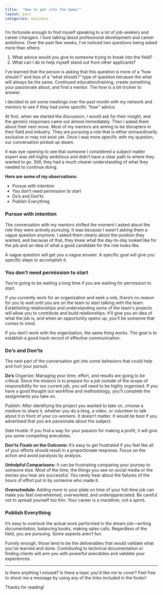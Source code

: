 ```yaml
---
title:  "How to get into the Game!"
layout: post
categories: business
---
```

I’m fortunate enough to find myself speaking to a lot of job-seekers and career changers. I love talking about professional development and career ambitions. Over the past few weeks, I’ve noticed two questions being asked more than others:

1. What advice would you give to someone trying to break into the field?
2. What can I do to help myself stand out from other applicants?

I’ve learned that the person is asking that this question is more of a “how should I” and less of a “what should I” type of question because the what will always be the same. Continued education/training, create something your passionate about, and find a mentor. The how is a bit trickier to answer.

I decided to set some meetings over the past month with my network and mentors to see if they had some specific *“how”* advice. 

At first, when we started the discussion, I would ask for their insight, and the generic responses came out almost immediately. Then I asked them about their next move. Most of my mentors are aiming to be disrupters in their field and industry. They are pursuing a role that is either extraordinarily exclusive or may not exist yet. Once I was more specific with my question, our conversation picked up steam.

It was eye-opening to see that someone I considered a subject matter expert was still highly ambitious and didn’t have a clear path to where they wanted to go. Still, they had a much clearer understanding of what they needed to continue doing.

**Here are some of my observations:**

* Pursue with intention
* You don’t need permission to start
* Do’s and Don’ts
* Publish Everything

### Pursue with intention

The conversation with my mentors shifted the moment I asked about the role they were actively pursuing. It was because I wasn’t asking them a vague question anymore. I asked them clearly about the position they wanted, and because of that, they knew what the day-to-day looked like for the job and an idea of what a good candidate for the role looks like.

A vague question will get you a vague answer. A specific goal will give you specific steps to accomplish it.

### You don’t need permission to start

You’re going to be waiting a long time if you are waiting for permission to start.

If you currently work for an organization and seek a role, there’s no reason for you to wait until you are on the team to start talking with the team. Establishing relationships and understanding some of the team's projects will allow you to contribute and build relationships. It’ll give you an idea of what the job is, and when an opportunity opens up, you’ll be someone that comes to mind.

If you don’t work with the organization, the same thing works. The goal is to establish a good track record of effective communication.

### Do’s and Don’ts

The next part of the conversation got into some behaviors that could help and hurt your pursuit.

__**Do’s**__
Organize: Managing your time, effort, and results are going to be critical. Since the mission is to prepare for a job outside of the scope of responsibility for our current job, you will need to be highly organized. If you have a good thought out workflow and methodology, you’ll complete the assignments you take on.

Publish: After identifying the project you wanted to take on, choose a medium to share it, whether you do a blog, a video, or volunteer to talk about it in front of your co-workers. It doesn’t matter. It would be best if you advertised that you are passionate about the subject.

Side Hustle: If you find a way for your passion for making a profit, it will give you some compelling anecdotes.

__**Don’ts**__
**Fixate on the Outcome:** It’s easy to get frustrated if you feel like all of your efforts should result in a proportionate response. Focus on the action and avoid paralysis by analysis.

**Unhelpful Comparisons:** It can be frustrating comparing your journey to someone else. Most of the time, the things you see on social media or the stories you hear are successful. You rarely hear about the failures of the hours of effort put in by someone who made it.

**Overschedule:** Adding more to your plate on time of your full-time job can make you feel overwhelmed, overworked, and underappreciated. Be careful not to spread yourself too thin. Your career is a marathon, not a sprint.

### Publish Everything

It’s easy to overlook the actual work performed in the dream job—writing documentation, balancing books, making sales calls. Regardless of the field, you are pursuing. Some aspects aren’t fun. 

Funnily enough, those tend to be the deliverables that would validate what you’ve learned and done. Contributing to technical documentation or finding clients will arm you with powerful anecdotes and validate your experiences.

---

Is there anything I missed? Is there a topic you'd like me to cover? Feel free to shoot me a message by using any of the links included in the footer!

Thanks for reading!
